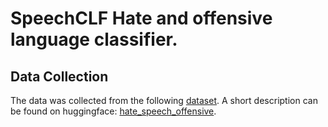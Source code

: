 # SpeechCLF Hate and offensive language classifier.

## Data Collection
The data was collected from the following [dataset](https://github.com/t-davidson/hate-speech-and-offensive-language). A short
description can be found on huggingface: [hate_speech_offensive](https://huggingface.co/datasets/hate_speech_offensive).

